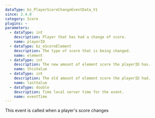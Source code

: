 ```yaml
---
dataType: bz_PlayerScoreChangeEventData_V1
since: 2.4.0
category: Score
plugins: ~
parameters:
  - dataType: int
    description: Player that has had a change of score.
    name: playerID
  - dataType: bz_eScoreElement
    description: The type of score that is being changed.
    name: element
  - dataType: int
    description: The new amount of element score the playerID has.
    name: thisValue
  - dataType: int
    description: The old amount of element score the playerID had.
    name: lastValue
  - dataType: double
    description: Time local server time for the event.
    name: eventTime
---
```


This event is called when a player's score changes
